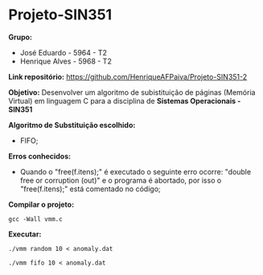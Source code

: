 # Projeto-SIN351

**Grupo:**
  - José Eduardo - 5964 - T2
  - Henrique Alves - 5968 - T2

  
**Link repositório:** https://github.com/HenriqueAFPaiva/Projeto-SIN351-2

**Objetivo:**
  Desenvolver um algoritmo de subistituição de páginas (Memória Virtual) em linguagem C para a disciplina de **Sistemas Operacionais - SIN351**
  
**Algoritmo de Substituição escolhido:**
  - FIFO;
  
**Erros conhecidos:**
  - Quando o "free(f.itens);" é executado o seguinte erro ocorre: "double free or corruption (out)" e o programa é abortado, por isso o "free(f.itens);" está comentado no código;
  
**Compilar o projeto:**

```gcc -Wall vmm.c```

**Executar:**

```./vmm random 10 < anomaly.dat```

```./vmm fifo 10 < anomaly.dat```
